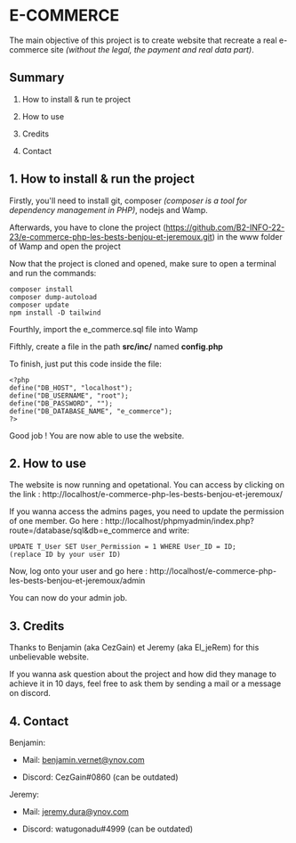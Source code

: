 <h1>E-COMMERCE</h1>
	The main objective of this project is to create website that recreate a real e-commerce site <i>(without the legal, the payment and real data part)</i>.

<h2>Summary</h2>

  1. How to install & run te project
	
  2. How to use
	
  3. Credits
	
  4. Contact
	
<h2>1. How to install & run the project</h2>

  Firstly, you'll need to install git, composer <i>(composer is a tool for dependency management in PHP)</i>, nodejs and Wamp.
    
  Afterwards, you have to clone the project (https://github.com/B2-INFO-22-23/e-commerce-php-les-bests-benjou-et-jeremoux.git) in the www folder of Wamp and open the project
    
  Now that the project is cloned and opened, make sure to open a terminal and run the commands:
	
	composer install
  	composer dump-autoload
  	composer update
	npm install -D tailwind
    
  Fourthly, import the e_commerce.sql file into Wamp
  
  Fifthly, create a file in the path <b>src/inc/</b> named <b>config.php</b>
	
  To finish, just put this code inside the file:
	
	<?php
	define("DB_HOST", "localhost");
	define("DB_USERNAME", "root");
	define("DB_PASSWORD", "");
	define("DB_DATABASE_NAME", "e_commerce");
	?>
	
Good job ! You are now able to use the website.
<h2>2. How to use</h2>

The website is now running and opetational. You can access by clicking on the link : http://localhost/e-commerce-php-les-bests-benjou-et-jeremoux/

If you wanna access the admins pages, you need to update the permission of one member. Go here : http://localhost/phpmyadmin/index.php?route=/database/sql&db=e_commerce and write:

	UPDATE T_User SET User_Permission = 1 WHERE User_ID = ID;
	(replace ID by your user ID)
	
Now, log onto your user and go here :  http://localhost/e-commerce-php-les-bests-benjou-et-jeremoux/admin 

You can now do your admin job.

<h2>3. Credits</h2>

Thanks to Benjamin (aka CezGain) et Jeremy (aka El_jeRem) for this unbelievable website.
	
If you wanna ask question about the project and how did they manage to achieve it in 10 days, feel free to ask them by sending a mail or a message on discord.
	
<h2>4. Contact</h2>
	Benjamin:
	
- Mail: benjamin.vernet@ynov.com

- Discord: CezGain#0860 (can be outdated)

Jeremy:

- Mail: jeremy.dura@ynov.com

- Discord: watugonadu#4999 (can be outdated)
